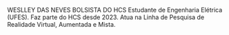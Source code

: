 WESLLEY DAS NEVES 
BOLSISTA DO HCS
Estudante de Engenharia Elétrica (UFES). Faz parte do HCS desde 2023.
Atua na Linha de Pesquisa de Realidade Virtual, Aumentada e Mista.